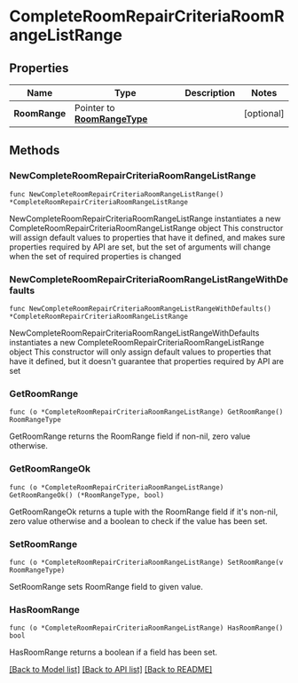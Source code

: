 # CompleteRoomRepairCriteriaRoomRangeListRange

## Properties

Name | Type | Description | Notes
------------ | ------------- | ------------- | -------------
**RoomRange** | Pointer to [**RoomRangeType**](RoomRangeType.md) |  | [optional] 

## Methods

### NewCompleteRoomRepairCriteriaRoomRangeListRange

`func NewCompleteRoomRepairCriteriaRoomRangeListRange() *CompleteRoomRepairCriteriaRoomRangeListRange`

NewCompleteRoomRepairCriteriaRoomRangeListRange instantiates a new CompleteRoomRepairCriteriaRoomRangeListRange object
This constructor will assign default values to properties that have it defined,
and makes sure properties required by API are set, but the set of arguments
will change when the set of required properties is changed

### NewCompleteRoomRepairCriteriaRoomRangeListRangeWithDefaults

`func NewCompleteRoomRepairCriteriaRoomRangeListRangeWithDefaults() *CompleteRoomRepairCriteriaRoomRangeListRange`

NewCompleteRoomRepairCriteriaRoomRangeListRangeWithDefaults instantiates a new CompleteRoomRepairCriteriaRoomRangeListRange object
This constructor will only assign default values to properties that have it defined,
but it doesn't guarantee that properties required by API are set

### GetRoomRange

`func (o *CompleteRoomRepairCriteriaRoomRangeListRange) GetRoomRange() RoomRangeType`

GetRoomRange returns the RoomRange field if non-nil, zero value otherwise.

### GetRoomRangeOk

`func (o *CompleteRoomRepairCriteriaRoomRangeListRange) GetRoomRangeOk() (*RoomRangeType, bool)`

GetRoomRangeOk returns a tuple with the RoomRange field if it's non-nil, zero value otherwise
and a boolean to check if the value has been set.

### SetRoomRange

`func (o *CompleteRoomRepairCriteriaRoomRangeListRange) SetRoomRange(v RoomRangeType)`

SetRoomRange sets RoomRange field to given value.

### HasRoomRange

`func (o *CompleteRoomRepairCriteriaRoomRangeListRange) HasRoomRange() bool`

HasRoomRange returns a boolean if a field has been set.


[[Back to Model list]](../README.md#documentation-for-models) [[Back to API list]](../README.md#documentation-for-api-endpoints) [[Back to README]](../README.md)



